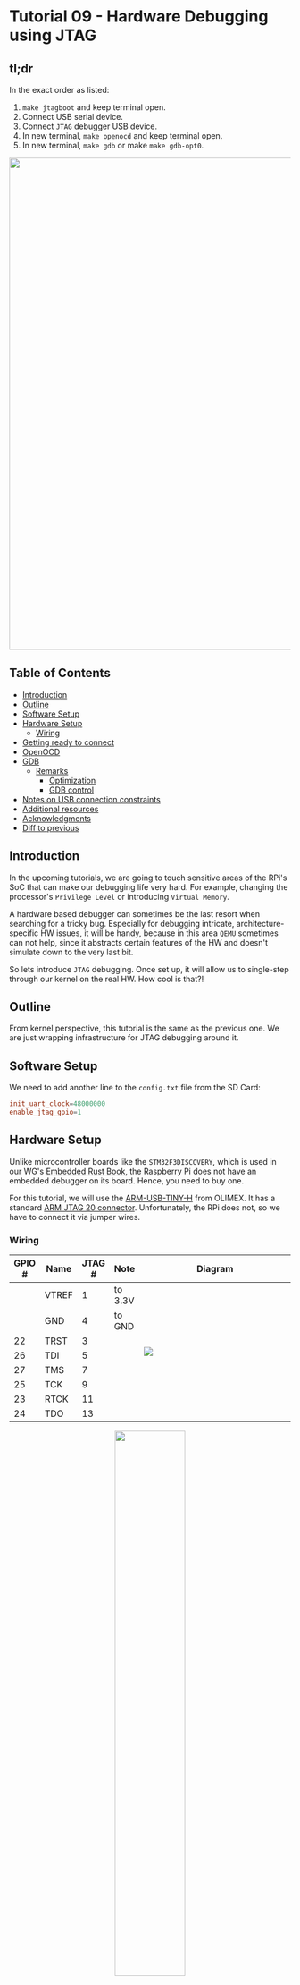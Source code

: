 # Tutorial 09 - Hardware Debugging using JTAG

## tl;dr

In the exact order as listed:

1. `make jtagboot` and keep terminal open.
2. Connect USB serial device.
3. Connect `JTAG` debugger USB device.
4. In new terminal, `make openocd` and keep terminal open.
5. In new terminal, `make gdb` or make `make gdb-opt0`.

<img src="../doc/09_demo.gif" width="880">

## Table of Contents

- [Introduction](#introduction)
- [Outline](#outline)
- [Software Setup](#software-setup)
- [Hardware Setup](#hardware-setup)
  * [Wiring](#wiring)
- [Getting ready to connect](#getting-ready-to-connect)
- [OpenOCD](#openocd)
- [GDB](#gdb)
  * [Remarks](#remarks)
    + [Optimization](#optimization)
    + [GDB control](#gdb-control)
- [Notes on USB connection constraints](#notes-on-usb-connection-constraints)
- [Additional resources](#additional-resources)
- [Acknowledgments](#acknowledgments)
- [Diff to previous](#diff-to-previous)

## Introduction

In the upcoming tutorials, we are going to touch sensitive areas of the RPi's SoC that can make our
debugging life very hard. For example, changing the processor's `Privilege Level` or introducing
`Virtual Memory`.

A hardware based debugger can sometimes be the last resort when searching for a tricky bug.
Especially for debugging intricate, architecture-specific HW issues, it will be handy, because in
this area `QEMU` sometimes can not help, since it abstracts certain features of the HW and doesn't
simulate down to the very last bit.

So lets introduce `JTAG` debugging. Once set up, it will allow us to single-step through our kernel
on the real HW. How cool is that?!

## Outline

From kernel perspective, this tutorial is the same as the previous one. We are just wrapping
infrastructure for JTAG debugging around it.

## Software Setup

We need to add another line to the `config.txt` file from the SD Card:

```toml
init_uart_clock=48000000
enable_jtag_gpio=1
```

## Hardware Setup

Unlike microcontroller boards like the `STM32F3DISCOVERY`, which is used in our WG's [Embedded Rust
Book], the Raspberry Pi does not have an embedded debugger on its board. Hence, you need to buy one.

For this tutorial, we will use the [ARM-USB-TINY-H] from OLIMEX. It has a standard [ARM JTAG 20
connector]. Unfortunately, the RPi does not, so we have to connect it via jumper wires.

[Embedded Rust Book]: https://rust-embedded.github.io/book/start/hardware.html
[ARM-USB-TINY-H]: https://www.olimex.com/Products/ARM/JTAG/ARM-USB-TINY-H
[ARM JTAG 20 connector]: http://infocenter.arm.com/help/index.jsp?topic=/com.arm.doc.dui0499dj/BEHEIHCE.html

### Wiring

<table>
    <thead>
        <tr>
            <th>GPIO #</th>
			<th>Name</th>
			<th>JTAG #</th>
			<th>Note</th>
			<th width="60%">Diagram</th>
        </tr>
    </thead>
    <tbody>
        <tr>
            <td></td>
            <td>VTREF</td>
            <td>1</td>
            <td>to 3.3V</td>
            <td rowspan="8"><img src="../doc/09_wiring_jtag.png"></td>
        </tr>
        <tr>
            <td></td>
            <td>GND</td>
            <td>4</td>
            <td>to GND</td>
        </tr>
        <tr>
            <td>22</td>
            <td>TRST</td>
            <td>3</td>
            <td></td>
        </tr>
        <tr>
            <td>26</td>
            <td>TDI</td>
            <td>5</td>
            <td></td>
        </tr>
        <tr>
            <td>27</td>
            <td>TMS</td>
            <td>7</td>
            <td></td>
        </tr>
        <tr>
            <td>25</td>
            <td>TCK</td>
            <td>9</td>
            <td></td>
        </tr>
        <tr>
            <td>23</td>
            <td>RTCK</td>
            <td>11</td>
            <td></td>
        </tr>
        <tr>
            <td>24</td>
            <td>TDO</td>
            <td>13</td>
            <td></td>
        </tr>
    </tbody>
</table>

<p align="center"><img src="../doc/09_image_jtag_connected.jpg" width="50%"></p>

## Getting ready to connect

Upon booting, thanks to the changes we made to `config.txt`, the RPi's firmware will configure the
respective GPIO pins for `JTAG` functionality.

What is left to do now is to pause the execution of the RPi and then connect
over `JTAG`. Therefore, we add a new `Makefile` target, `make jtagboot`, which
uses the `chainboot` approach to load a tiny helper binary onto the RPi that
just parks the executing core into a waiting state.

The helper binary is maintained separately in this repository's [X1_JTAG_boot] folder, and is a
modified version of the kernel we used in our tutorials so far.

[X1_JTAG_boot]: ../X1_JTAG_boot

```console
$ make jtagboot
Minipush 1.0

[MP] ⏳ Waiting for /dev/ttyUSB0
[MP] ✅ Connected
 __  __ _      _ _                 _
|  \/  (_)_ _ (_) |   ___  __ _ __| |
| |\/| | | ' \| | |__/ _ \/ _` / _` |
|_|  |_|_|_||_|_|____\___/\__,_\__,_|

           Raspberry Pi 3

[ML] Requesting binary
[MP] ⏩ Pushing 8 KiB ==========================================🦀 100% 0 KiB/s Time: 00:00:00
[ML] Loaded! Executing the payload now

[    0.372110] Parking CPU core. Please connect over JTAG now.
```

It is important to keep the USB serial connected and the terminal with the `jtagboot` open and
running. When we load the actual kernel later, `UART` output will appear here.

## OpenOCD

Next, we need to launch the [Open On-Chip Debugger], aka `OpenOCD` to actually connect the `JTAG`.

[Open On-Chip Debugger]: http://openocd.org

As always, our tutorials try to be as painless as possible regarding dev-tools, which is why we have
packaged everything into the [dedicated Docker container] that is already used for chainbooting and
`QEMU`.

[dedicated Docker container]: ../docker/rustembedded-osdev-utils

Connect the Olimex USB JTAG debugger, open a new terminal and in the same folder, type `make
openocd` (in that order!). You will see some initial output:

```console
$ make openocd
[...]
Open On-Chip Debugger 0.10.0
[...]
Info : Listening on port 6666 for tcl connections
Info : Listening on port 4444 for telnet connections
Info : clock speed 1000 kHz
Info : JTAG tap: rpi3.tap tap/device found: 0x4ba00477 (mfg: 0x23b (ARM Ltd.), part: 0xba00, ver: 0x4)
Info : rpi3.core0: hardware has 6 breakpoints, 4 watchpoints
Info : rpi3.core1: hardware has 6 breakpoints, 4 watchpoints
Info : rpi3.core2: hardware has 6 breakpoints, 4 watchpoints
Info : rpi3.core3: hardware has 6 breakpoints, 4 watchpoints
Info : Listening on port 3333 for gdb connections
Info : Listening on port 3334 for gdb connections
Info : Listening on port 3335 for gdb connections
Info : Listening on port 3336 for gdb connections
```

`OpenOCD` has detected the four cores of the RPi, and opened four network ports to which `gdb` can
now connect to debug the respective core.

## GDB

Finally, we need an `AArch64`-capable version of `gdb`. You guessed right, it's already packaged in
the osdev container. It can be launched via `make gdb`.

This Makefile target actually does a little more. It builds a special version of our kernel with
debug information included. This enables `gdb` to show the `Rust` source code line we are currently
debugging. It also launches `gdb` such that it already loads this debug build (`kernel_for_jtag`).

We can now use the `gdb` commandline to
  1. Set breakpoints in our kernel
  2. Load the kernel via JTAG into memory (remember that currently, the RPi is still executing the
     minimal JTAG boot binary).
  3. Manipulate the program counter of the RPi to start execution at our kernel's entry point.
  4. Single-step through its execution.

```console
$ make gdb
[...]
>>> target remote :3333                          # Connect to OpenOCD, core0
>>> load                                         # Load the kernel into the RPi's DRAM over JTAG.
Loading section .text, size 0x2340 lma 0x80000
Loading section .rodata, size 0xc2d lma 0x82340
Loading section .data, size 0x20 lma 0x82f70
Start address 0x80000, load size 12173
Transfer rate: 65 KB/sec, 4057 bytes/write.
>>> set $pc = 0x80000                            # Set RPI's program counter to the start of the
                                                 # kernel binary.
>>> break main.rs:70
Breakpoint 1 at 0x80108: file src/main.rs, line 153.
>>> cont
>>> step                                         # Single-step through the kernel
>>> step
>>> ...
```

### Remarks

#### Optimization

When debugging an OS binary, you have to make a trade-off between the granularity at which you can
step through your Rust source-code and the optimization level of the generated binary. The `make`
and `make gdb` targets produce a `--release` binary, which includes an optimization level of three
(`-opt-level=3`). However, in this case, the compiler will inline very aggressively and pack
together reads and writes where possible. As a result, it will not always be possible to hit
breakpoints exactly where you want to regarding the line of source code file.

For this reason, the Makefile also provides the `make gdb-opt0` target, which uses `-opt-level=0`.
Hence, it will allow you to have finer debugging granularity. However, please keep in mind that when
debugging code that closely deals with HW, a compiler optimization that squashes reads or writes to
volatile registers can make all the difference in execution. FYI, the demo gif above has been
recorded with `gdb-opt0`.

#### GDB control

At some point, you may reach delay loops or code that waits on user input from the serial. Here,
single stepping might not be feasible or work anymore. You can jump over these roadblocks by setting
other breakpoints beyond these areas, and reach them using the `cont` command.

Pressing `ctrl+c` in `gdb` will stop execution of the RPi again in case you continued it without
further breakpoints.

## Notes on USB connection constraints

If you followed the tutorial from top to bottom, everything should be fine regarding USB
connections.

Still, please note that in its current form, our `Makefile` makes implicit assumptions about the
naming of the connected USB devices. It expects `/dev/ttyUSB0` to be the `UART` device.

Hence, please ensure the following order of connecting the devices to your box:
  1. Connect the USB serial.
  2. Afterwards, the Olimex debugger.

This way, Linux enumerates the devices accordingly. This has to be done only once. It is fine to
disconnect and connect the serial multiple times, e.g. for kicking off different `make jtagboot`
runs, while keeping the debugger connected.

## Additional resources

- https://metebalci.com/blog/bare-metal-raspberry-pi-3b-jtag
- https://www.suse.com/c/debugging-raspberry-pi-3-with-jtag

## Acknowledgments

Thanks to [@naotaco](https://github.com/naotaco) for laying the groundwork for this tutorial.

## Diff to previous
```diff

diff -uNr 08_timestamps/Makefile 09_hw_debug_JTAG/Makefile
--- 08_timestamps/Makefile
+++ 09_hw_debug_JTAG/Makefile
@@ -19,6 +19,8 @@
 	QEMU_BINARY       = qemu-system-aarch64
 	QEMU_MACHINE_TYPE = raspi3
 	QEMU_RELEASE_ARGS = -serial stdio -display none
+	OPENOCD_ARG       = -f /openocd/tcl/interface/ftdi/olimex-arm-usb-tiny-h.cfg -f /openocd/rpi3.cfg
+	JTAG_BOOT_IMAGE   = jtag_boot_rpi3.img
 	LINKER_FILE       = src/bsp/raspberrypi/link.ld
 	RUSTC_MISC_ARGS   = -C target-cpu=cortex-a53
 else ifeq ($(BSP),rpi4)
@@ -27,6 +29,8 @@
 	# QEMU_BINARY       = qemu-system-aarch64
 	# QEMU_MACHINE_TYPE =
 	# QEMU_RELEASE_ARGS = -serial stdio -display none
+	OPENOCD_ARG       = -f /openocd/tcl/interface/ftdi/olimex-arm-usb-tiny-h.cfg -f /openocd/rpi4.cfg
+	JTAG_BOOT_IMAGE   = jtag_boot_rpi4.img
 	LINKER_FILE       = src/bsp/raspberrypi/link.ld
 	RUSTC_MISC_ARGS   = -C target-cpu=cortex-a72
 endif
@@ -52,11 +56,13 @@
 DOCKER_CMD           = docker run -it --rm
 DOCKER_ARG_DIR_TUT   = -v $(shell pwd):/work -w /work
 DOCKER_ARG_DIR_UTILS = -v $(shell pwd)/../utils:/utils
+DOCKER_ARG_DIR_JTAG  = -v $(shell pwd)/../X1_JTAG_boot:/jtag
 DOCKER_ARG_TTY       = --privileged -v /dev:/dev
+DOCKER_ARG_NET       = --network host
 DOCKER_EXEC_QEMU     = $(QEMU_BINARY) -M $(QEMU_MACHINE_TYPE)
 DOCKER_EXEC_MINIPUSH = ruby /utils/minipush.rb

-.PHONY: all doc qemu chainboot clippy clean readelf objdump nm
+.PHONY: all doc qemu chainboot jtagboot openocd gdb gdb-opt0 clippy clean readelf objdump nm

 all: clean $(OUTPUT)

@@ -85,6 +91,28 @@
 		$(DOCKER_IMAGE) $(DOCKER_EXEC_MINIPUSH) $(DEV_SERIAL)                  \
 		$(OUTPUT)

+jtagboot:
+	@$(DOCKER_CMD) $(DOCKER_ARG_DIR_JTAG) $(DOCKER_ARG_DIR_UTILS) $(DOCKER_ARG_TTY) \
+		$(DOCKER_IMAGE) $(DOCKER_EXEC_MINIPUSH) $(DEV_SERIAL)                   \
+		/jtag/$(JTAG_BOOT_IMAGE)
+
+openocd:
+	@$(DOCKER_CMD) $(DOCKER_ARG_TTY) $(DOCKER_ARG_NET) $(DOCKER_IMAGE) \
+		openocd $(OPENOCD_ARG)
+
+define gen_gdb
+	RUSTFLAGS="$(RUSTFLAGS_PEDANTIC) $1"  $(XRUSTC_CMD)
+	cp $(CARGO_OUTPUT) kernel_for_jtag
+	@$(DOCKER_CMD) $(DOCKER_ARG_DIR_TUT) $(DOCKER_ARG_NET) $(DOCKER_IMAGE) \
+		gdb-multiarch -q kernel_for_jtag
+endef
+
+gdb: clean $(SOURCES)
+	$(call gen_gdb,-C debuginfo=2)
+
+gdb-opt0: clean $(SOURCES)
+	$(call gen_gdb,-C debuginfo=2 -C opt-level=0)
+
 clippy:
 	RUSTFLAGS="$(RUSTFLAGS_PEDANTIC)" cargo xclippy --target=$(TARGET) --features bsp_$(BSP)

```
